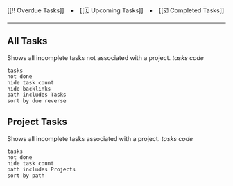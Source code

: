 [[‼️ Overdue Tasks]]  ⠀•⠀ [[🗓️ Upcoming Tasks]]  ⠀•⠀ [[☑️ Completed Tasks]]
  
---
## All Tasks
Shows all incomplete tasks not associated with a project.
*tasks code*
```
tasks
not done
hide task count
hide backlinks
path includes Tasks
sort by due reverse
```
## Project Tasks
Shows all incomplete tasks associated with a project.
*tasks code*
```
tasks
not done
hide task count
path includes Projects
sort by path
```